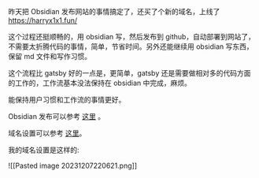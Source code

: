 昨天把 Obsidian 发布网站的事情搞定了，还买了个新的域名，上线了 https://harryx1x1.fun/

这个过程还挺顺畅的，用 obsidian 写，然后发布到 github，自动部署到网站了，不需要太折腾代码的事情，简单，节省时间。另外还能继续用 obsidian 写东西，保留 md 文件和写作习惯。

这个流程比 gatsby 好的一点是，更简单，gatsby 还是需要做相对多的代码方面的工作的，工作流基本没法保持在 obsidian 中完成，麻烦。

能保持用户习惯和工作流的事情更好。

Obsidian 发布可以参考 [这里](https://github.com/jobindjohn/obsidian-publish-mkdocs) 。

域名设置可以参考 [这里](https://docs.github.com/en/pages/configuring-a-custom-domain-for-your-github-pages-site/managing-a-custom-domain-for-your-github-pages-site#configuring-a-subdomain)。

我的域名设置是这样的:

![[Pasted image 20231207220621.png]]